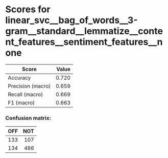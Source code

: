# Scores for linear_svc__bag_of_words__3-gram__standard__lemmatize__content_features__sentiment_features__none
|      Score      |Value|
|-----------------|----:|
|Accuracy         |0.720|
|Precision (macro)|0.659|
|Recall (macro)   |0.669|
|F1 (macro)       |0.663|

### Confusion matrix:
|OFF|NOT|
|--:|--:|
|133|107|
|134|486|
